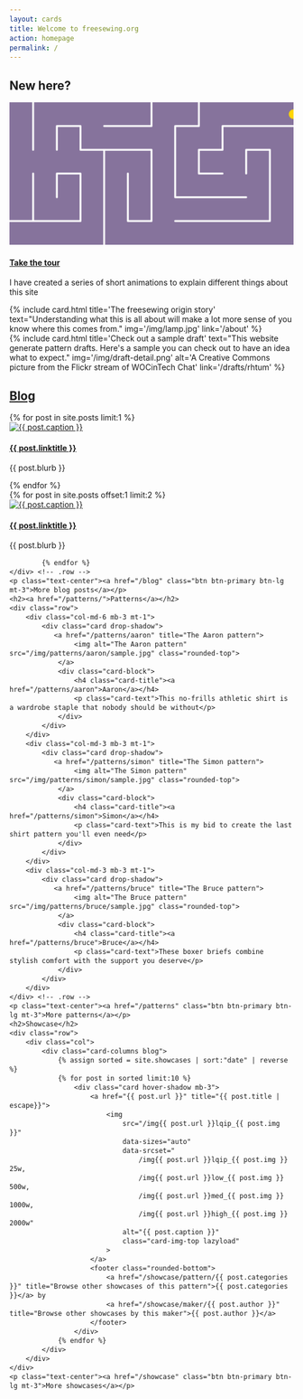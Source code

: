 ```yaml
---
layout: cards
title: Welcome to freesewing.org
action: homepage
permalink: /
---
```


<div class="container">
    <h2>New here?</h2>
    <div class="row visitor-onl">
        <div class="col-md-4 mb-3">
            <div class="card drop-shadow">
                <a href="#burger" id='tour-trigger-1' title="Take the tour" data-episode="welcome" class="tour-guide">
                    <img src="/img/maze.svg" alt="Take the tour" class="rounded-top">
                </a>
                <div class="card-block">
                    <h4 class="card-title"><a href="#burger" id='tour-trigger-2' title="Take the tour" data-episode="welcome" class="tour-guide">Take the tour</a></h4>
                    <p class="card-text">I have created a series of short animations to explain different things about this site</p>
                </div>
            </div>
        </div>
        <div class="col-md-4 mb-3">
        {% include card.html 
            title='The freesewing origin story'
            text="Understanding what this is all about will make a lot more sense of you know where this comes from."
            img='/img/lamp.jpg'
            link='/about'
        %}
        </div>
        <div class="col-md-4 mb-3">
        {% include card.html 
            title='Check out a sample draft'
            text="This website generate pattern drafts. Here's a sample you can check out to have an idea what to expect."
            img='/img/draft-detail.png'
            alt='A Creative Commons picture from the Flickr stream of WOCinTech Chat'
            link='/drafts/rhtum'
        %}
        </div>
    </div>
    <h2><a href="/blog/" title="Blog">Blog</a></h2>
    <div class="row">
        <div class="col-md-6 mb-3 mt-1">
            {% for post in site.posts limit:1 %}
                <div class="card drop-shadow">
                    <a href="{{ post.url }}" title="{{ post.linktitle }}">
                        <img 
                            src="/img{{ post.url }}lqip_{{ post.img }}" 
                            data-sizes="auto"
                            data-srcset="
                                /img{{ post.url }}lqip_{{ post.img }} 25w,
                                /img{{ post.url }}low_{{ post.img }} 500w,
                                /img{{ post.url }}med_{{ post.img }} 1000w,
                                /img{{ post.url }}high_{{ post.img }} 2000w"
                            alt="{{ post.caption }}" 
                            class="rounded-top lazyload"
                        >
                    </a>
                    <div class="card-block">
                        <h4 class="card-title"><a href="{{ post.url }}">{{ post.linktitle }}</a></h4>
                        <p class="card-text">{{ post.blurb }} </p>
                    </div>
                </div>
            {% endfor %} 
        </div>
            {% for post in site.posts offset:1 limit:2 %}
        <div class="col-md-3 mb-3 mt-1">
                <div class="card drop-shadow">
                    <a href="{{ post.url }}" title="{{ post.linktitle }}">
                        <img 
                            src="/img{{ post.url }}lqip_{{ post.img }}" 
                            data-sizes="auto"
                            data-srcset="
                                /img{{ post.url }}lqip_{{ post.img }} 25w,
                                /img{{ post.url }}low_{{ post.img }} 500w,
                                /img{{ post.url }}med_{{ post.img }} 1000w,
                                /img{{ post.url }}high_{{ post.img }} 2000w"
                            alt="{{ post.caption }}" 
                            class="rounded-top lazyload"
                        >
                    </a>
                    <div class="card-block">
                        <h4 class="card-title"><a href="{{ post.url }}">{{ post.linktitle }}</a></h4>
                        <p class="card-text only-on-small">{{ post.blurb }} </p>
                    </div>
                </div>
        </div>

            {% endfor %}
    </div> <!-- .row -->
    <p class="text-center"><a href="/blog" class="btn btn-primary btn-lg mt-3">More blog posts</a></p>
    <h2><a href="/patterns/">Patterns</a></h2>
    <div class="row">
        <div class="col-md-6 mb-3 mt-1">
            <div class="card drop-shadow">
               <a href="/patterns/aaron" title="The Aaron pattern">
                    <img alt="The Aaron pattern" src="/img/patterns/aaron/sample.jpg" class="rounded-top">
                </a>
                <div class="card-block">
                    <h4 class="card-title"><a href="/patterns/aaron">Aaron</a></h4>
                    <p class="card-text">This no-frills athletic shirt is a wardrobe staple that nobody should be without</p>
                </div>
            </div>
        </div>
        <div class="col-md-3 mb-3 mt-1">
            <div class="card drop-shadow">
               <a href="/patterns/simon" title="The Simon pattern">
                    <img alt="The Simon pattern" src="/img/patterns/simon/sample.jpg" class="rounded-top">
                </a>
                <div class="card-block">
                    <h4 class="card-title"><a href="/patterns/simon">Simon</a></h4>
                    <p class="card-text">This is my bid to create the last shirt pattern you'll even need</p>
                </div>
            </div>
        </div>
        <div class="col-md-3 mb-3 mt-1">
            <div class="card drop-shadow">
               <a href="/patterns/bruce" title="The Bruce pattern">
                    <img alt="The Bruce pattern" src="/img/patterns/bruce/sample.jpg" class="rounded-top">
                </a>
                <div class="card-block">
                    <h4 class="card-title"><a href="/patterns/bruce">Bruce</a></h4>
                    <p class="card-text">These boxer briefs combine stylish comfort with the support you deserve</p>
                </div>
            </div>
        </div>
    </div> <!-- .row -->
    <p class="text-center"><a href="/patterns" class="btn btn-primary btn-lg mt-3">More patterns</a></p>
    <h2>Showcase</h2>
    <div class="row">
        <div class="col">
            <div class="card-columns blog">
                {% assign sorted = site.showcases | sort:"date" | reverse %}
                {% for post in sorted limit:10 %}
                    <div class="card hover-shadow mb-3">
                        <a href="{{ post.url }}" title="{{ post.title | escape}}">
                            <img 
                                src="/img{{ post.url }}lqip_{{ post.img }}" 
                                data-sizes="auto"
                                data-srcset="
                                    /img{{ post.url }}lqip_{{ post.img }} 25w,
                                    /img{{ post.url }}low_{{ post.img }} 500w,
                                    /img{{ post.url }}med_{{ post.img }} 1000w,
                                    /img{{ post.url }}high_{{ post.img }} 2000w"
                                alt="{{ post.caption }}" 
                                class="card-img-top lazyload"
                            >
                        </a>
                        <footer class="rounded-bottom">
                            <a href="/showcase/pattern/{{ post.categories }}" title="Browse other showcases of this pattern">{{ post.categories }}</a> by 
                            <a href="/showcase/maker/{{ post.author }}" title="Browse other showcases by this maker">{{ post.author }}</a>
                        </footer>
                    </div>
                {% endfor %}
            </div>
        </div>
    </div>
    <p class="text-center"><a href="/showcase" class="btn btn-primary btn-lg mt-3">More showcases</a></p>
</div> <!-- .container -->
